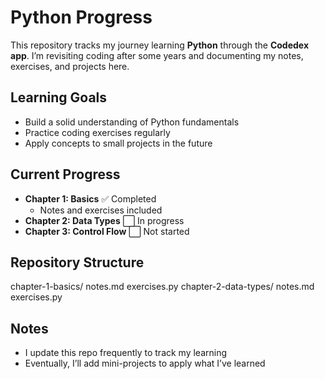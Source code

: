 # Python Progress  

This repository tracks my journey learning **Python** through the **Codedex app**. I’m revisiting coding after some years and documenting my notes, exercises, and projects here.  

## Learning Goals
- Build a solid understanding of Python fundamentals
- Practice coding exercises regularly
- Apply concepts to small projects in the future

## Current Progress
- **Chapter 1: Basics** ✅ Completed  
  - Notes and exercises included  
- **Chapter 2: Data Types** ⬜ In progress  
- **Chapter 3: Control Flow** ⬜ Not started  

## Repository Structure
chapter-1-basics/
notes.md
exercises.py
chapter-2-data-types/
notes.md
exercises.py

## Notes
- I update this repo frequently to track my learning
- Eventually, I’ll add mini-projects to apply what I’ve learned

